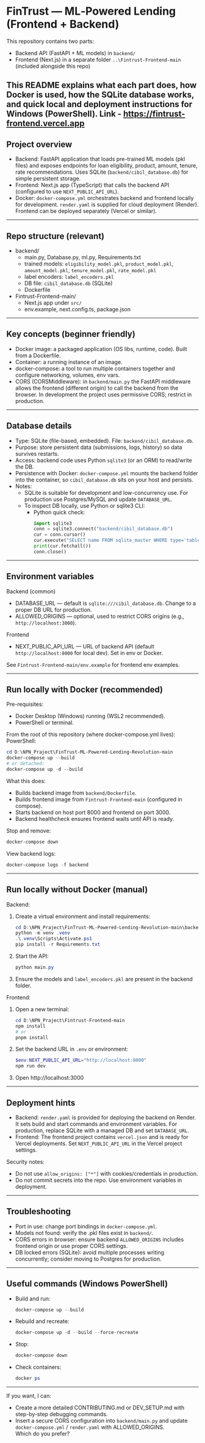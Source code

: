 # FinTrust — ML‑Powered Lending (Frontend + Backend)

This repository contains two parts:
- Backend API (FastAPI + ML models) in `backend/`
- Frontend (Next.js) in a separate folder `..\Fintrust-Frontend-main` (included alongside this repo)

This README explains what each part does, how Docker is used, how the SQLite database works, and quick local and deployment instructions for Windows (PowerShell).
Link - https://fintrust-frontend.vercel.app
---

## Project overview

- Backend: FastAPI application that loads pre-trained ML models (pkl files) and exposes endpoints for loan eligibility, product, amount, tenure, rate recommendations. Uses SQLite (`backend/cibil_database.db`) for simple persistent storage.
- Frontend: Next.js app (TypeScript) that calls the backend API (configured to use `NEXT_PUBLIC_API_URL`).
- Docker: `docker-compose.yml` orchestrates backend and frontend locally for development. `render.yaml` is supplied for cloud deployment (Render). Frontend can be deployed separately (Vercel or similar).

---

## Repo structure (relevant)
- backend/
  - main.py, Database.py, ml.py, Requirements.txt
  - trained models: `eligibility_model.pkl`, `product_model.pkl`, `amount_model.pkl`, `tenure_model.pkl`, `rate_model.pkl`
  - label encoders: `label_encoders.pkl`
  - DB file: `cibil_database.db` (SQLite)
  - Dockerfile
- Fintrust-Frontend-main/
  - Next.js app under `src/`
  - env.example, next.config.ts, package.json

---

## Key concepts (beginner friendly)

- Docker image: a packaged application (OS libs, runtime, code). Built from a Dockerfile.
- Container: a running instance of an image.
- docker-compose: a tool to run multiple containers together and configure networking, volumes, env vars.
- CORS (CORSMiddleware): in `backend/main.py` the FastAPI middleware allows the frontend (different origin) to call the backend from the browser. In development the project uses permissive CORS; restrict in production.

---

## Database details

- Type: SQLite (file-based, embedded). File: `backend/cibil_database.db`.
- Purpose: store persistent data (submissions, logs, history) so data survives restarts.
- Access: backend code uses Python `sqlite3` (or an ORM) to read/write the DB.
- Persistence with Docker: `docker-compose.yml` mounts the backend folder into the container, so `cibil_database.db` sits on your host and persists.
- Notes:
  - SQLite is suitable for development and low-concurrency use. For production use Postgres/MySQL and update `DATABASE_URL`.
  - To inspect DB locally, use Python or sqlite3 CLI:
    - Python quick check:
      ```python
      import sqlite3
      conn = sqlite3.connect("backend/cibil_database.db")
      cur = conn.cursor()
      cur.execute("SELECT name FROM sqlite_master WHERE type='table';")
      print(cur.fetchall())
      conn.close()
      ```

---

## Environment variables

Backend (common)
- DATABASE_URL — default is `sqlite:///cibil_database.db`. Change to a proper DB URL for production.
- ALLOWED_ORIGINS — optional, used to restrict CORS origins (e.g., `http://localhost:3000`).

Frontend
- NEXT_PUBLIC_API_URL — URL of backend API (default `http://localhost:8000` for local dev). Set in env or Docker.

See `Fintrust-Frontend-main/env.example` for frontend env examples.

---

## Run locally with Docker (recommended)

Pre-requisites:
- Docker Desktop (Windows) running (WSL2 recommended).
- PowerShell or terminal.

From the root of this repository (where docker-compose.yml lives):
PowerShell:
```powershell
cd D:\NPN_Praject\FinTrust-ML-Powered-Lending-Revolution-main
docker-compose up --build
# or detached:
docker-compose up -d --build
```

What this does:
- Builds backend image from `backend/Dockerfile`.
- Builds frontend image from `Fintrust-Frontend-main` (configured in compose).
- Starts backend on host port 8000 and frontend on port 3000.
- Backend healthcheck ensures frontend waits until API is ready.

Stop and remove:
```powershell
docker-compose down
```

View backend logs:
```powershell
docker-compose logs -f backend
```

---

## Run locally without Docker (manual)

Backend:
1. Create a virtual environment and install requirements:
   ```powershell
   cd D:\NPN_Praject\FinTrust-ML-Powered-Lending-Revolution-main\backend
   python -m venv .venv
   .\.venv\Scripts\Activate.ps1
   pip install -r Requirements.txt
   ```
2. Start the API:
   ```powershell
   python main.py
   ```
3. Ensure the models and `label_encoders.pkl` are present in the backend folder.

Frontend:
1. Open a new terminal:
   ```powershell
   cd D:\NPN_Praject\Fintrust-Frontend-main
   npm install
   # or
   pnpm install
   ```
2. Set the backend URL in `.env` or environment:
   ```powershell
   $env:NEXT_PUBLIC_API_URL="http://localhost:8000"
   npm run dev
   ```
3. Open http://localhost:3000

---

## Deployment hints

- Backend: `render.yaml` is provided for deploying the backend on Render. It sets build and start commands and environment variables. For production, replace SQLite with a managed DB and set `DATABASE_URL`.
- Frontend: The frontend project contains `vercel.json` and is ready for Vercel deployments. Set `NEXT_PUBLIC_API_URL` in the Vercel project settings.

Security notes:
- Do not use `allow_origins: ["*"]` with cookies/credentials in production.
- Do not commit secrets into the repo. Use environment variables in deployment.

---

## Troubleshooting

- Port in use: change port bindings in `docker-compose.yml`.
- Models not found: verify the .pkl files exist in `backend/`.
- CORS errors in browser: ensure backend `ALLOWED_ORIGINS` includes frontend origin or use proper CORS settings.
- DB locked errors (SQLite): avoid multiple processes writing concurrently; consider moving to Postgres for production.

---

## Useful commands (Windows PowerShell)

- Build and run:
  ```powershell
  docker-compose up --build
  ```
- Rebuild and recreate:
  ```powershell
  docker-compose up -d --build --force-recreate
  ```
- Stop:
  ```powershell
  docker-compose down
  ```
- Check containers:
  ```powershell
  docker ps
  ```

---

If you want, I can:
- Create a more detailed CONTRIBUTING.md or DEV_SETUP.md with step-by-step debugging commands.
- Insert a secure CORS configuration into `backend/main.py` and update `docker-compose.yml` / `render.yaml` with ALLOWED_ORIGINS.  
Which do you prefer?
